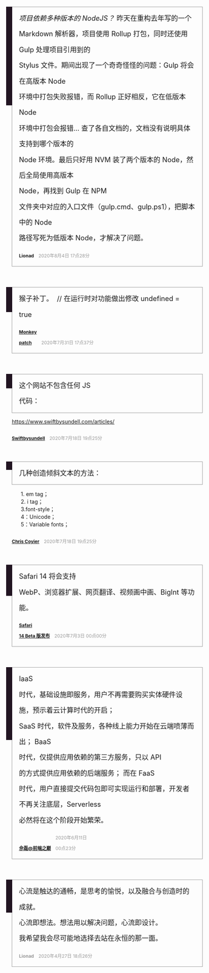 <flow><em>项目依赖多种版本的 NodeJS？</em>
昨天在重构去年写的一个 Markdown 解析器，项目使用 Rollup 打包，同时还使用 Gulp 处理项目引用到的 Stylus 文件。期间出现了一个奇奇怪怪的问题：Gulp 将会在高版本 Node 环境中打包失败报错，而 Rollup 正好相反，它在低版本 Node 环境中打包会报错...
查了各自文档的，文档没有说明具体支持到哪个版本的 Node 环境。最后只好用 NVM 装了两个版本的 Node，然后全局使用高版本 Node，再找到 Gulp 在 NPM 文件夹中对应的入口文件（gulp.cmd、gulp.ps1），把脚本中的 Node 路径写死为低版本 Node，才解决了问题。
<name><a>Lionad</a></name><time>2020年8月4日 17点28分</time>
</flow>

<flow>猴子补丁。
<Highlight>
// 在运行时对功能做出修改
undefined = true
</Highlight>
<name><a href="https://www.wikiwand.com/en/Monkey_patch" rel="noopener noreferrer" target="_blank">Monkey patch</a></name><time>2020年7月31日 17点37分</time>
</flow>

<flow>这个网站不包含任何 JS 代码：<p class="m0"><a href="https://www.swiftbysundell.com/articles/" rel="noopener noreferrer" target="_blank">https://www.swiftbysundell.com/articles/</a></p>
<name><a href="https://www.swiftbysundell.com/articles/" rel="noopener noreferrer" target="_blank">swiftbysundell</a></name><time>2020年7月18日 19点25分</time>
</flow>

<flow>几种创造倾斜文本的方法：
<ul>
    <div>1. em tag；</div>
    <div>2. i tag；</div>
    <div>3.font-style；</div>
    <div>4：Unicode；</div>
    <div>5：Variable fonts；</div>
</ul>
<name><a href="https://css-tricks.com/how-to-italicize-text/" rel="noopener noreferrer" target="_blank">Chris Coyier</a></name><time>2020年7月18日 19点25分</time>
</flow>

<flow>Safari 14 将会支持 WebP、浏览器扩展、网页翻译、视频画中画、BigInt 等功能。
<name><a href="https://zhuanlan.zhihu.com/p/153470955" rel="noopener noreferrer" target="_blank">Safari 14 Beta 版发布</a></name><time>2020年7月3日 00点00分</time>
</flow>

<flow>IaaS 时代，基础设施即服务，用户不再需要购买实体硬件设施，预示着云计算时代的开启；
SaaS 时代，软件及服务，各种线上能力开始在云端喷薄而出；
BaaS 时代，仅提供应用依赖的第三方服务，只以 API 的方式提供应用依赖的后端服务；
而在 FaaS 时代，用户直接提交代码包即可实现运行和部署，开发者不再关注底层，Serverless 必然将在这个阶段开始繁荣。
<name><a href="https://mp.weixin.qq.com/s?src=11&timestamp=1591815301&ver=2392&signature=SWGuuBpwNZmRtyR1DmL8SJhzQf1Wt62W4skaUF1DoAi3YtYqvoCcVolly6PRfw4s8EHZTLdmnC5vHSdsH1Fr2313eLV0ZOK*YNi4MXiwY*mM5-J77QVip0Z4PErhaenF&new=1" rel="noopener noreferrer" target="_blank">佘磊@前端之巅</a></name><time>2020年6月11日 00点23分</time>
</flow>

<flow>心流是触达的通畅，是思考的愉悦，以及融合与创造时的成就。
心流即想法。想法用以解决问题，心流即设计。
我希望我会尽可能地选择去站在永恒的那一面。
<name>Lionad</name><time>2020年4月27日 18点26分</time>
</flow>

<style>
flow {
    position: relative;
    display: block;
    margin-top: 3em;
    padding: .5em 1em;
    border: solid 1px #999;
    line-height: 2.3;
    font-size: 18px;
    white-space: pre-wrap;
    word-break: break-word;
}
flow:after {
    content: '';
    position: absolute;
    left: -1rem;
    top: -1px;
    width: 1rem;
    height: 38%;
    background: #221522;
}

name,
time {
    display: inline-block;
    margin-top: 1em;
    font-size: 12px;
    color: #999;
    /* float: right; */
}
name {
    margin-right: 1em;
    font-family: var(--font-text--bold);
    font-weight: bold;
}
name::first-letter {
    text-transform: uppercase;
}
</style>

